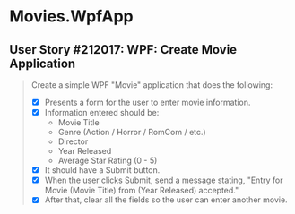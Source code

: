 Movies.WpfApp
=============

User Story #212017: WPF: Create Movie Application
-------------------------------------------------

> Create a simple WPF "Movie" application that does the following:
>
> - [x] Presents a form for the user to enter movie information.
> - [x] Information entered should be:
>   - Movie Title
>   - Genre (Action / Horror / RomCom / etc.)
>   - Director
>   - Year Released
>   - Average Star Rating (0 - 5)
> - [x] It should have a Submit button.
> - [x] When the user clicks Submit, send a message stating, "Entry for
>   Movie (Movie Title) from (Year Released) accepted."
> - [x] After that, clear all the fields so the user can enter another
>   movie.
